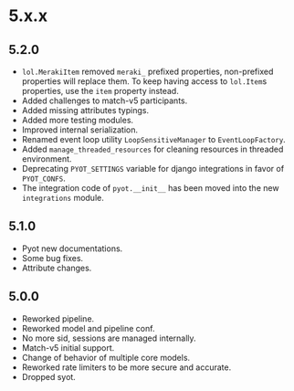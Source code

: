 # 5.x.x

## 5.2.0

- `lol.MerakiItem` removed `meraki_` prefixed properties, non-prefixed properties will replace them. To keep having access to `lol.Item`s properties, use the `item` property instead.
- Added challenges to match-v5 participants.
- Added missing attributes typings.
- Added more testing modules.
- Improved internal serialization.
- Renamed event loop utility `LoopSensitiveManager` to `EventLoopFactory`.
- Added `manage_threaded_resources` for cleaning resources in threaded environment.
- Deprecating `PYOT_SETTINGS` variable for django integrations in favor of `PYOT_CONFS`.
- The integration code of `pyot.__init__` has been moved into the new `integrations` module.

## 5.1.0

- Pyot new documentations.
- Some bug fixes.
- Attribute changes.

## 5.0.0

- Reworked pipeline.
- Reworked model and pipeline conf.
- No more sid, sessions are managed internally.
- Match-v5 initial support.
- Change of behavior of multiple core models.
- Reworked rate limiters to be more secure and accurate.
- Dropped syot.
